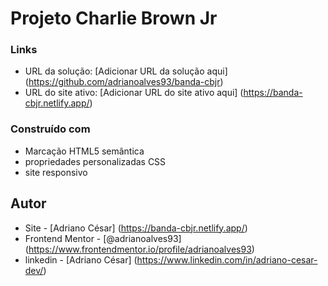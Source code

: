 # Projeto Charlie Brown Jr



### Links

- URL da solução: [Adicionar URL da solução aqui] (https://github.com/adrianoalves93/banda-cbjr)
- URL do site ativo: [Adicionar URL do site ativo aqui] (https://banda-cbjr.netlify.app/)


### Construído com

- Marcação HTML5 semântica
- propriedades personalizadas CSS
- site responsivo

## Autor

- Site - [Adriano César] (https://banda-cbjr.netlify.app/)
- Frontend Mentor - [@adrianoalves93] (https://www.frontendmentor.io/profile/adrianoalves93)
- linkedin - [Adriano César] (https://www.linkedin.com/in/adriano-cesar-dev/)
